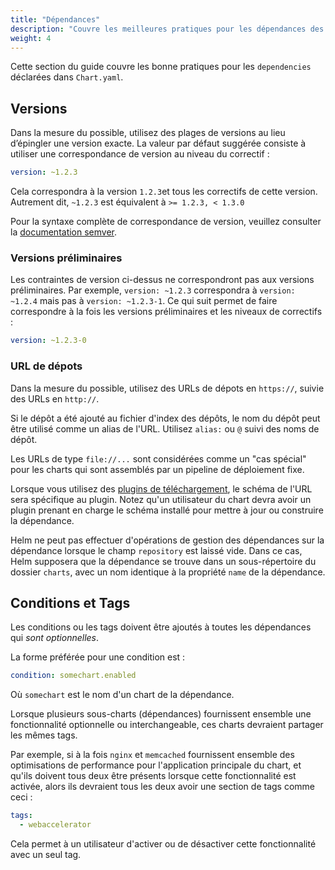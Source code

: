 ```yaml
---
title: "Dépendances"
description: "Couvre les meilleures pratiques pour les dépendances des Charts."
weight: 4
---
```


Cette section du guide couvre les bonne pratiques pour les `dependencies` déclarées dans `Chart.yaml`.

## Versions

Dans la mesure du possible, utilisez des plages de versions au lieu d’épingler une version exacte. La valeur par défaut suggérée consiste à utiliser une correspondance de version au niveau du correctif :

```yaml
version: ~1.2.3
```

Cela correspondra à la version `1.2.3`et tous les correctifs de cette version.  Autrement dit, `~1.2.3` est équivalent à `>= 1.2.3, < 1.3.0`

Pour la syntaxe complète de correspondance de version, veuillez consulter la [documentation semver](https://github.com/Masterminds/semver#checking-version-constraints).

### Versions préliminaires

Les contraintes de version ci-dessus ne correspondront pas aux versions préliminaires. Par exemple, `version: ~1.2.3` correspondra à `version: ~1.2.4` mais pas à `version: ~1.2.3-1`. Ce qui suit permet de faire correspondre à la fois les versions préliminaires et les niveaux de correctifs :

```yaml
version: ~1.2.3-0
```

### URL de dépots

Dans la mesure du possible, utilisez des URLs de dépots en `https://`, suivie des URLs en `http://`.

Si le dépôt a été ajouté au fichier d'index des dépôts, le nom du dépôt peut être utilisé comme un alias de l'URL. Utilisez `alias:` ou `@` suivi des noms de dépôt.

Les URLs de type `file://...` sont considérées comme un "cas spécial" pour les charts qui sont assemblés par un pipeline de déploiement fixe.

Lorsque vous utilisez des [plugins de téléchargement](), le schéma de l'URL sera spécifique au plugin. Notez qu'un utilisateur du chart devra avoir un plugin prenant en charge le schéma installé pour mettre à jour ou construire la dépendance.

Helm ne peut pas effectuer d'opérations de gestion des dépendances sur la dépendance lorsque le champ `repository` est laissé vide. Dans ce cas, Helm supposera que la dépendance se trouve dans un sous-répertoire du dossier `charts`, avec un nom identique à la propriété `name` de la dépendance.

## Conditions et Tags

Les conditions ou les tags doivent être ajoutés à toutes les dépendances qui _sont optionnelles_.

La forme préférée pour une condition est :

```yaml
condition: somechart.enabled
```

Où `somechart` est le nom d'un chart de la dépendance.

Lorsque plusieurs sous-charts (dépendances) fournissent ensemble une fonctionnalité optionnelle ou interchangeable, ces charts devraient partager les mêmes tags.

Par exemple, si à la fois `nginx` et `memcached` fournissent ensemble des optimisations de performance pour l'application principale du chart, et qu'ils doivent tous deux être présents lorsque cette fonctionnalité est activée, alors ils devraient tous les deux avoir une section de tags comme ceci :

```yaml
tags:
  - webaccelerator
```

Cela permet à un utilisateur d'activer ou de désactiver cette fonctionnalité avec un seul tag.
